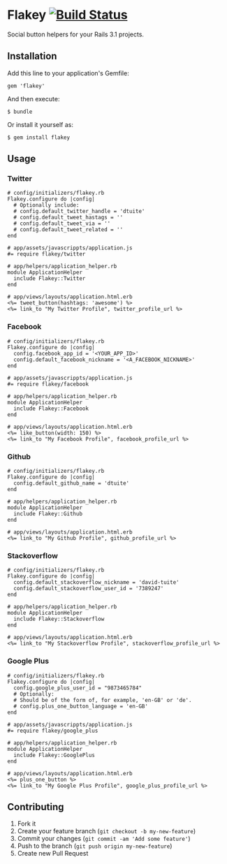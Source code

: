 # Flakey [![Build Status](https://secure.travis-ci.org/dtuite/flakey.png?branch=master)](http://travis-ci.org/dtuite/flakey)

Social button helpers for your Rails 3.1 projects.

## Installation

Add this line to your application's Gemfile:

    gem 'flakey'

And then execute:

    $ bundle

Or install it yourself as:

    $ gem install flakey

## Usage

### Twitter

    # config/initializers/flakey.rb
    Flakey.configure do |config|
      # Optionally include:
      # config.default_twitter_handle = 'dtuite'
      # config.default_tweet_hastags = ''
      # config.default_tweet_via = ''
      # config.default_tweet_related = ''
    end

    # app/assets/javascrippts/application.js
    #= require flakey/twitter

    # app/helpers/application_helper.rb
    module ApplicationHelper
      include Flakey::Twitter
    end

    # app/views/layouts/application.html.erb
    <%= tweet_button(hashtags: 'awesome') %>
    <%= link_to "My Twitter Profile", twitter_profile_url %>

### Facebook

    # config/initializers/flakey.rb
    Flakey.configure do |config|
      config.facebook_app_id = '<YOUR_APP_ID>'
      config.default_facebook_nickname = '<A_FACEBOOK_NICKNAME>'
    end

    # app/assets/javascrippts/application.js
    #= require flakey/facebook

    # app/helpers/application_helper.rb
    module ApplicationHelper
      include Flakey::Facebook
    end

    # app/views/layouts/application.html.erb
    <%= like_button(width: 150) %>
    <%= link_to "My Facebook Profile", facebook_profile_url %>

### Github

    # config/initializers/flakey.rb
    Flakey.configure do |config|
      config.default_github_name = 'dtuite'
    end

    # app/helpers/application_helper.rb
    module ApplicationHelper
      include Flakey::Github
    end

    # app/views/layouts/application.html.erb
    <%= link_to "My Github Profile", github_profile_url %>

### Stackoverflow

    # config/initializers/flakey.rb
    Flakey.configure do |config|
      config.default_stackoverflow_nickname = 'david-tuite'
      config.default_stackoverflow_user_id = '7389247'
    end

    # app/helpers/application_helper.rb
    module ApplicationHelper
      include Flakey::Stackoverflow
    end

    # app/views/layouts/application.html.erb
    <%= link_to "My Stackoverflow Profile", stackoverflow_profile_url %>

### Google Plus

    # config/initializers/flakey.rb
    Flakey.configure do |config|
      config.google_plus_user_id = "9873465784"
      # Optionally:
      # Should be of the form of, for example, 'en-GB' or 'de'.
      # config.plus_one_button_language = 'en-GB'
    end

    # app/assets/javascrippts/application.js
    #= require flakey/google_plus

    # app/helpers/application_helper.rb
    module ApplicationHelper
      include Flakey::GooglePlus
    end

    # app/views/layouts/application.html.erb
    <%= plus_one_button %>
    <%= link_to "My Google Plus Profile", google_plus_profile_url %>


## Contributing

1. Fork it
2. Create your feature branch (`git checkout -b my-new-feature`)
3. Commit your changes (`git commit -am 'Add some feature'`)
4. Push to the branch (`git push origin my-new-feature`)
5. Create new Pull Request
